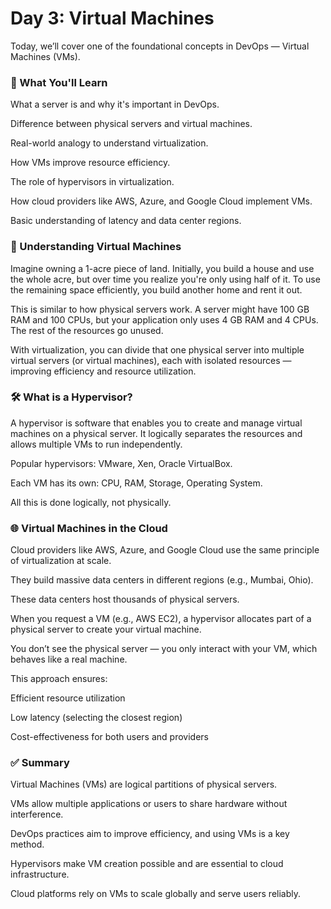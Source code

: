 # Day 3: Virtual Machines 

Today, we’ll cover one of the foundational concepts in DevOps — Virtual Machines (VMs). 

### 📌 What You'll Learn
What a server is and why it's important in DevOps.

Difference between physical servers and virtual machines.

Real-world analogy to understand virtualization.

How VMs improve resource efficiency.

The role of hypervisors in virtualization.

How cloud providers like AWS, Azure, and Google Cloud implement VMs.

Basic understanding of latency and data center regions.

### 🧠 Understanding Virtual Machines
Imagine owning a 1-acre piece of land. Initially, you build a house and use the whole acre, but over time you realize you're only using half of it. To use the remaining space efficiently, you build another home and rent it out.

This is similar to how physical servers work. A server might have 100 GB RAM and 100 CPUs, but your application only uses 4 GB RAM and 4 CPUs. The rest of the resources go unused.

With virtualization, you can divide that one physical server into multiple virtual servers (or virtual machines), each with isolated resources — improving efficiency and resource utilization.

### 🛠️ What is a Hypervisor?
A hypervisor is software that enables you to create and manage virtual machines on a physical server. It logically separates the resources and allows multiple VMs to run independently.

Popular hypervisors:
VMware,
Xen,
Oracle VirtualBox.

Each VM has its own:
CPU,
RAM,
Storage,
Operating System.

All this is done logically, not physically.

### 🌐 Virtual Machines in the Cloud
Cloud providers like AWS, Azure, and Google Cloud use the same principle of virtualization at scale.

They build massive data centers in different regions (e.g., Mumbai, Ohio).

These data centers host thousands of physical servers.

When you request a VM (e.g., AWS EC2), a hypervisor allocates part of a physical server to create your virtual machine.

You don’t see the physical server — you only interact with your VM, which behaves like a real machine.


This approach ensures:

 Efficient resource utilization
 
Low latency (selecting the closest region)

Cost-effectiveness for both users and providers

### ✅ Summary
Virtual Machines (VMs) are logical partitions of physical servers.

VMs allow multiple applications or users to share hardware without interference.

DevOps practices aim to improve efficiency, and using VMs is a key method.

Hypervisors make VM creation possible and are essential to cloud infrastructure.

Cloud platforms rely on VMs to scale globally and serve users reliably.

